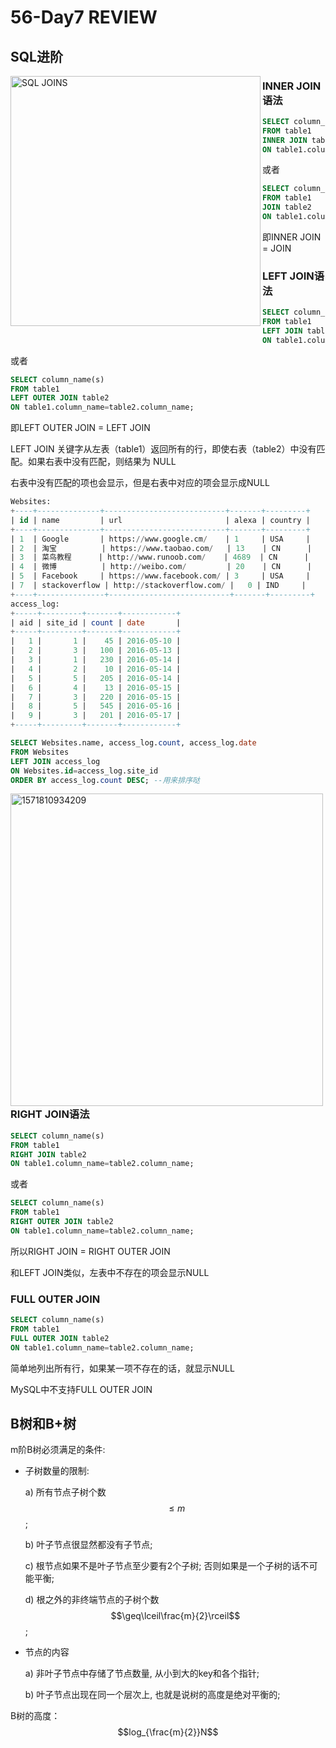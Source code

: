 # 56-Day7 REVIEW

## SQL进阶

<img src="F:\homework\2019-20_1st_semester\BDMI\homework\SQL JOINS.png" alt="SQL JOINS" width = "400" align = "left"/>

### INNER JOIN语法

```sql
SELECT column_name(s)
FROM table1
INNER JOIN table2
ON table1.column_name=table2.column_name;
```

或者

```sql
SELECT column_name(s)
FROM table1
JOIN table2
ON table1.column_name=table2.column_name;
```

即INNER JOIN = JOIN

### LEFT JOIN语法

```sql
SELECT column_name(s)
FROM table1
LEFT JOIN table2
ON table1.column_name=table2.column_name;
```

或者

```sql
SELECT column_name(s)
FROM table1
LEFT OUTER JOIN table2
ON table1.column_name=table2.column_name;
```

即LEFT OUTER JOIN = LEFT JOIN

LEFT JOIN 关键字从左表（table1）返回所有的行，即使右表（table2）中没有匹配。如果右表中没有匹配，则结果为 NULL

右表中没有匹配的项也会显示，但是右表中对应的项会显示成NULL

```sql
Websites:
+----+--------------+---------------------------+-------+---------+
| id | name         | url                       | alexa | country |
+----+--------------+---------------------------+-------+---------+
| 1  | Google       | https://www.google.cm/    | 1     | USA     |
| 2  | 淘宝          | https://www.taobao.com/   | 13    | CN      |
| 3  | 菜鸟教程      | http://www.runoob.com/    | 4689  | CN      |
| 4  | 微博          | http://weibo.com/         | 20    | CN      |
| 5  | Facebook     | https://www.facebook.com/ | 3     | USA     |
| 7  | stackoverflow | http://stackoverflow.com/ |   0 | IND     |
+----+---------------+---------------------------+-------+---------+
access_log:
+-----+---------+-------+------------+
| aid | site_id | count | date       |
+-----+---------+-------+------------+
|   1 |       1 |    45 | 2016-05-10 |
|   2 |       3 |   100 | 2016-05-13 |
|   3 |       1 |   230 | 2016-05-14 |
|   4 |       2 |    10 | 2016-05-14 |
|   5 |       5 |   205 | 2016-05-14 |
|   6 |       4 |    13 | 2016-05-15 |
|   7 |       3 |   220 | 2016-05-15 |
|   8 |       5 |   545 | 2016-05-16 |
|   9 |       3 |   201 | 2016-05-17 |
+-----+---------+-------+------------+
```

```sql
SELECT Websites.name, access_log.count, access_log.date
FROM Websites
LEFT JOIN access_log
ON Websites.id=access_log.site_id
ORDER BY access_log.count DESC; --用来排序哒
```

<img src="F:\homework\2019-20_1st_semester\BDMI\homework\result1.png" alt="1571810934209" width = "500" align = "left" />

### RIGHT JOIN语法

```sql
SELECT column_name(s)
FROM table1
RIGHT JOIN table2
ON table1.column_name=table2.column_name;
```
或者
```sql
SELECT column_name(s)
FROM table1
RIGHT OUTER JOIN table2
ON table1.column_name=table2.column_name;
```
所以RIGHT JOIN = RIGHT OUTER JOIN

和LEFT JOIN类似，左表中不存在的项会显示NULL

### FULL OUTER JOIN

```sql
SELECT column_name(s)
FROM table1
FULL OUTER JOIN table2
ON table1.column_name=table2.column_name;
```

简单地列出所有行，如果某一项不存在的话，就显示NULL

MySQL中不支持FULL OUTER JOIN



## B树和B+树

m阶B树必须满足的条件:

* 子树数量的限制: 

  a)	所有节点子树个数 $$\leq m$$ ; 

  b)	叶子节点很显然都没有子节点; 

  c)	根节点如果不是叶子节点至少要有2个子树; 否则如果是一个子树的话不可能平衡; 

  d)	根之外的非终端节点的子树个数$$\geq\lceil\frac{m}{2}\rceil$$;

* 节点的内容

  a)	非叶子节点中存储了节点数量, 从小到大的key和各个指针;

  b)	叶子节点出现在同一个层次上, 也就是说树的高度是绝对平衡的; 

B树的高度：$$log_{\frac{m}{2}}N$$


